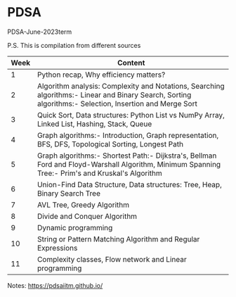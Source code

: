 # PDSA
PDSA-June-2023term

P.S. This is compilation from different sources

Week	|Content|
------|-------|
1|	Python recap, Why efficiency matters?|
2|	Algorithm analysis: Complexity and Notations, Searching algorithms:- Linear and Binary Search, Sorting algorithms:- Selection, Insertion and Merge Sort|
3	|Quick Sort, Data structures: Python List vs NumPy Array, Linked List, Hashing, Stack, Queue|
4	|Graph algorithms:- Introduction, Graph representation, BFS, DFS, Topological Sorting, Longest Path|
5	|Graph algorithms:- Shortest Path:- Dijkstra's, Bellman Ford and Floyd-Warshall Algorithm, Minimum Spanning Tree:- Prim's and Kruskal's Algorithm|
6	|Union-Find Data Structure, Data structures: Tree, Heap, Binary Search Tree|
7	|AVL Tree, Greedy Algorithm	|
8	|Divide and Conquer Algorithm	|
9	|Dynamic programming	|
10|	String or Pattern Matching Algorithm and Regular Expressions|
11|	Complexity classes, Flow network and Linear programming	 |


Notes:
https://pdsaiitm.github.io/
